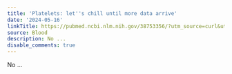 ```yaml
---
title: 'Platelets: let''s chill until more data arrive'
date: '2024-05-16'
linkTitle: https://pubmed.ncbi.nlm.nih.gov/38753356/?utm_source=curl&utm_medium=rss&utm_campaign=journals&utm_content=7603509&fc=None&ff=20240517181948&v=2.18.0.post9+e462414
source: Blood
description: No ...
disable_comments: true
---
```

No ...